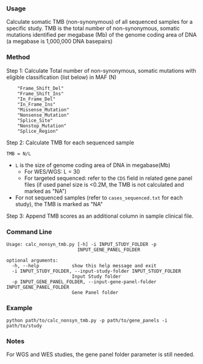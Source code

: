 ### Usage
Calculate somatic TMB (non-synonymous) of all sequenced samples for a specific study. TMB is the total number of non-synonymous, somatic mutations identified per megabase
(Mb) of the genome coding area of DNA (a megabase is 1,000,000 DNA basepairs)

### Method

Step 1: Calculate Total number of non-synonymous, somatic mutations with eligible classification (list below) in MAF (N)
```
	"Frame_Shift_Del"
	"Frame_Shift_Ins" 
	"In_Frame_Del" 
	"In_Frame_Ins" 
	"Missense_Mutation" 
	"Nonsense_Mutation" 
	"Splice_Site"
	"Nonstop_Mutation" 
	"Splice_Region"
```
Step 2: Calculate TMB for each sequenced sample
```
TMB = N/L
```
- `L` is the size of genome coding area of DNA in megabase(Mb)
	- For WES/WGS: L = 30
	- For targeted sequenced: refer to the `CDS` field in related gene panel files
	  (if used panel size is <0.2M, the TMB is not calculated and marked as "NA")
- For not sequenced samples (refer to `cases_sequenced.txt` for each study), the TMB is marked as "NA" 

Step 3: Append TMB scores as an additional column in sample clinical file.


### Command Line
```
Usage: calc_nonsyn_tmb.py [-h] -i INPUT_STUDY_FOLDER -p
                          INPUT_GENE_PANEL_FOLDER

optional arguments:
  -h, --help            show this help message and exit
  -i INPUT_STUDY_FOLDER, --input-study-folder INPUT_STUDY_FOLDER
                        Input Study folder
  -p INPUT_GENE_PANEL_FOLDER, --input-gene-panel-folder INPUT_GENE_PANEL_FOLDER
                        Gene Panel folder
```
### Example

```
python path/to/calc_nonsyn_tmb.py -p path/to/gene_panels -i path/to/study
```

### Notes
For WGS and WES studies, the gene panel folder parameter is still needed. 
